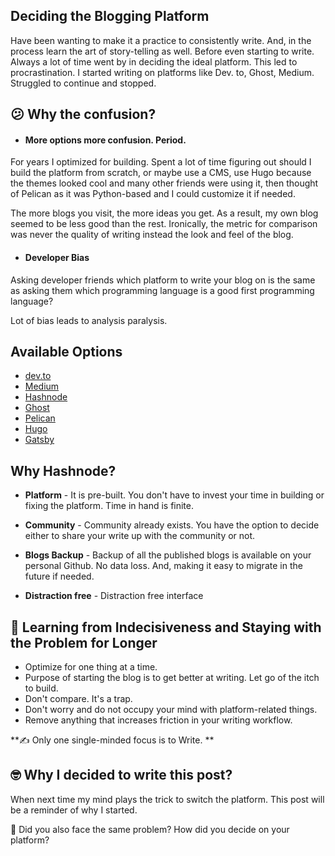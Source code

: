 ## Deciding the Blogging Platform

Have been wanting to make it a practice to consistently write. And, in the process learn the art of story-telling as well. Before even starting to write. Always a lot of time went by in deciding the ideal platform. This led to procrastination. I started writing on platforms like Dev. to, Ghost, Medium. Struggled to continue and stopped. 

## 😕 **Why the confusion?** 


- #### **More options more confusion. Period.**

For years I optimized for building. Spent a lot of time figuring out should I build the platform from scratch, or maybe use a CMS, use Hugo because the themes looked cool and many other friends were using it, then thought of Pelican as it was Python-based and I could customize it if needed. 

The more blogs you visit, the more ideas you get. As a result, my own blog seemed to be less good than the rest. Ironically, the metric for comparison was never the quality of writing instead the look and feel of the blog. 


- #### **Developer Bias**

Asking developer friends which platform to write your blog on is the same as asking them which programming language is a good first programming language? 

Lot of bias leads to analysis paralysis.

 
## **Available Options**


- [dev.to](https://dev.to/)
- [Medium](https://medium.com/)
- [Hashnode](https://hasnode.com/)
- [Ghost](https://ghost.com/)
- [Pelican](https://blog.getpelican.com/)
- [Hugo](https://gohugo.io/)
-  [Gatsby](https://www.gatsbyjs.com/) 

## **Why Hashnode?**


- **Platform** - It is pre-built. You don't have to invest your time in building or fixing the platform. Time in hand is finite.

- **Community** - Community already exists. You have the option to decide either to 
share your write up with the community or not.

- **Blogs Backup** - Backup of all the published blogs is available on your personal Github. No data loss.  And, making it easy to migrate in the future if needed.   

- **Distraction free** - Distraction free interface


## 🎯 **Learning from Indecisiveness and Staying with the Problem for Longer**


- Optimize for one thing at a time.
- Purpose of starting the blog is to get better at writing. Let go of the itch to build.
- Don't compare. It's a trap. 
- Don't worry and do not occupy your mind with platform-related things.
- Remove anything that increases friction in your writing workflow.

**✍️ Only one single-minded focus is to Write. **


## 🤓 **Why I decided to write this post?** 

When next time my mind plays the trick to switch the platform. This post will 
be a reminder of why I started.

🤔 Did you also face the same problem? How did you decide on your platform? 


  








